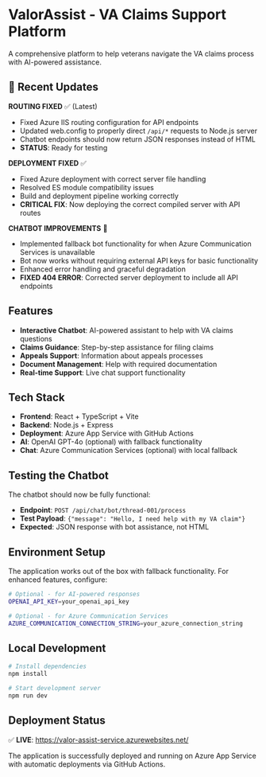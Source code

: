 # ValorAssist - VA Claims Support Platform

A comprehensive platform to help veterans navigate the VA claims process with AI-powered assistance.

## 🚀 Recent Updates

**ROUTING FIXED** ✅ (Latest)
- Fixed Azure IIS routing configuration for API endpoints
- Updated web.config to properly direct `/api/*` requests to Node.js server
- Chatbot endpoints should now return JSON responses instead of HTML
- **STATUS**: Ready for testing

**DEPLOYMENT FIXED** ✅
- Fixed Azure deployment with correct server file handling
- Resolved ES module compatibility issues
- Build and deployment pipeline working correctly
- **CRITICAL FIX**: Now deploying the correct compiled server with API routes

**CHATBOT IMPROVEMENTS** 🤖
- Implemented fallback bot functionality for when Azure Communication Services is unavailable
- Bot now works without requiring external API keys for basic functionality
- Enhanced error handling and graceful degradation
- **FIXED 404 ERROR**: Corrected server deployment to include all API endpoints

## Features

- **Interactive Chatbot**: AI-powered assistant to help with VA claims questions
- **Claims Guidance**: Step-by-step assistance for filing claims
- **Appeals Support**: Information about appeals processes
- **Document Management**: Help with required documentation
- **Real-time Support**: Live chat support functionality

## Tech Stack

- **Frontend**: React + TypeScript + Vite
- **Backend**: Node.js + Express
- **Deployment**: Azure App Service with GitHub Actions
- **AI**: OpenAI GPT-4o (optional) with fallback functionality
- **Chat**: Azure Communication Services (optional) with local fallback

## Testing the Chatbot

The chatbot should now be fully functional:
- **Endpoint**: `POST /api/chat/bot/thread-001/process`
- **Test Payload**: `{"message": "Hello, I need help with my VA claim"}`
- **Expected**: JSON response with bot assistance, not HTML

## Environment Setup

The application works out of the box with fallback functionality. For enhanced features, configure:

```bash
# Optional - for AI-powered responses
OPENAI_API_KEY=your_openai_api_key

# Optional - for Azure Communication Services
AZURE_COMMUNICATION_CONNECTION_STRING=your_azure_connection_string
```

## Local Development

```bash
# Install dependencies
npm install

# Start development server
npm run dev
```

## Deployment Status

✅ **LIVE**: https://valor-assist-service.azurewebsites.net/

The application is successfully deployed and running on Azure App Service with automatic deployments via GitHub Actions.